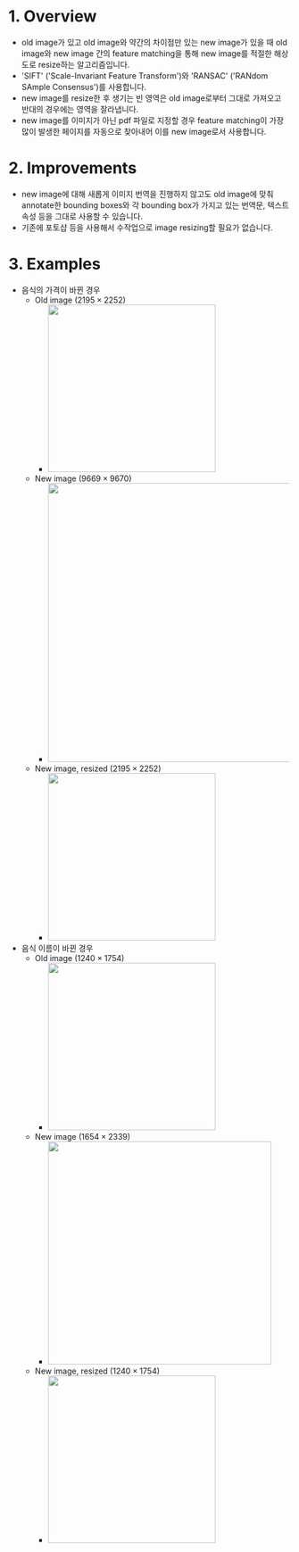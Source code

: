 # 1. Overview
- old image가 있고 old image와 약간의 차이점만 있는 new image가 있을 때 old image와 new image 간의 feature matching을 통해 new image를 적절한 해상도로 resize하는 알고리즘입니다.
- 'SIFT' ('Scale-Invariant Feature Transform')와 'RANSAC' ('RANdom SAmple Consensus')를 사용합니다.
- new image를 resize한 후 생기는 빈 영역은 old image로부터 그대로 가져오고 반대의 경우에는 영역을 잘라냅니다.
- new image를 이미지가 아닌 pdf 파일로 지정할 경우 feature matching이 가장 많이 발생한 페이지를 자동으로 찾아내어 이를 new image로서 사용합니다.

# 2. Improvements
- new image에 대해 새롭게 이미지 번역을 진행하지 않고도 old image에 맞춰 annotate한 bounding boxes와 각 bounding box가 가지고 있는 번역문, 텍스트 속성 등을 그대로 사용할 수 있습니다.
- 기존에 포토샵 등을 사용해서 수작업으로 image resizing할 필요가 없습니다.

# 3. Examples
- 음식의 가격이 바뀐 경우
    - Old image ($2195 \times 2252$)
        - <img src="https://github.com/KimRass/Flitto-ML/assets/67457712/58e0dcd0-aa00-4032-945f-e0330b60f923" width="300">
    - New image ($9669 \times 9670$)
        - <img src="https://github.com/KimRass/Flitto-ML/assets/67457712/b032e67e-5854-4c64-833a-377cf5a3ffa4" width="500">
    - New image, resized ($2195 \times 2252$)
        - <img src="https://github.com/KimRass/Flitto-ML/assets/67457712/6cff2872-10e4-42af-b5c2-ff516f876a2b" width="300">
- 음식 이름이 바뀐 경우
    - Old image ($1240 \times 1754$)
        - <img src="https://github.com/KimRass/Flitto-ML/assets/67457712/63a4b6fb-75fe-4e31-b206-18c0fc8fcf7f" width="300">
    - New image ($1654 \times 2339$)
        - <img src="https://github.com/KimRass/Flitto-ML/assets/67457712/4c57b9a3-5a97-4fee-bf2c-f303bf286f28" width="400">
    - New image, resized ($1240 \times 1754$)
        - <img src="https://github.com/KimRass/Flitto-ML/assets/67457712/72307542-b7c0-49f9-b705-34ffe9ffac0b" width="300">
